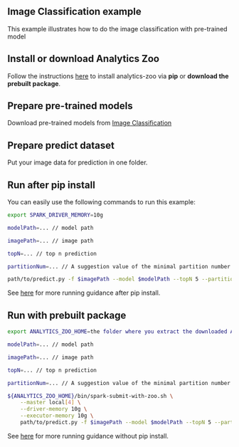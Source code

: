 ## Image Classification example
This example illustrates how to do the image classification with pre-trained model

## Install or download Analytics Zoo
Follow the instructions [here](https://analytics-zoo.github.io/master/#PythonUserGuide/install/) to install analytics-zoo via __pip__ or __download the prebuilt package__.

## Prepare pre-trained models

Download pre-trained models from [Image Classification](https://github.com/intel-analytics/analytics-zoo/blob/master/docs/docs/ProgrammingGuide/image-classification.md)

## Prepare predict dataset

Put your image data for prediction in one folder.

## Run after pip install
You can easily use the following commands to run this example:

```bash
export SPARK_DRIVER_MEMORY=10g

modelPath=... // model path

imagePath=... // image path

topN=... // top n prediction

partitionNum=... // A suggestion value of the minimal partition number

path/to/predict.py -f $imagePath --model $modelPath --topN 5 --partition_num ${partitionNum}
```

See [here](https://analytics-zoo.github.io/master/#PythonUserGuide/run/#run-after-pip-install) for more running guidance after pip install.


## Run with prebuilt package

```bash
export ANALYTICS_ZOO_HOME=the folder where you extract the downloaded Analytics Zoo zip package

modelPath=... // model path

imagePath=... // image path

topN=... // top n prediction

partitionNum=... // A suggestion value of the minimal partition number

${ANALYTICS_ZOO_HOME}/bin/spark-submit-with-zoo.sh \
    --master local[4] \
    --driver-memory 10g \
    --executor-memory 10g \
    path/to/predict.py -f $imagePath --model $modelPath --topN 5 --partition_num ${partitionNum}
```

See [here](https://analytics-zoo.github.io/master/#PythonUserGuide/run/#run-without-pip-install) for more running guidance without pip install.
